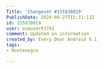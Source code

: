 ```yaml
---
Title: 'Changeset #155838019'
PublishDate: 2024-08-27T15:31:11Z
id: 155838019
user: osmuser63783
comment: Updated an information
created_by: Every Door Android 5.1
tags:
- Montenegro

---
```

